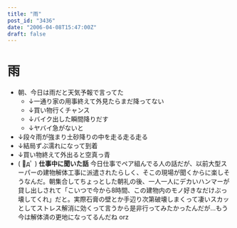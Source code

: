 ```yaml
---
title: "雨"
post_id: "3436"
date: "2006-04-08T15:47:00Z"
draft: false
---
```


# 雨

* 朝、今日は雨だと天気予報で言ってた
  * ↓一通り家の用事終えて外見たらまだ降ってない
  * ↓買い物行くチャンス
  * ↓バイク出した瞬間降りだす
  * ↓ヤバイ急がないと
* ↓段々雨が強まり土砂降りの中を走る走る走る
* ↓結局ずぶ濡れになって到着
* ↓買い物終えて外出ると空真っ青
* ( ﾟдﾟ )
**仕事中に聞いた話** 今日仕事でペア組んでる人の話だが、以前大型スーパーの建物解体工事に派遣されたらしく、そこの現場が聞くからに楽しそうなんだ。朝集合してちょっとした朝礼の後、一人一人にデカいハンマーが貸し出しされて「こいつで今から8時間、この建物内のモノ好きなだけぶっ壊してくれ」だと。実際石膏の壁とか手辺り次第破壊しまくって凄いスカッとしてストレス解消に効くって言うから是非行ってみたかったんだが…もう今は解体済の更地になってるんだね orz

